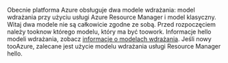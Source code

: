 Obecnie platforma Azure obsługuje dwa modele wdrażania: model wdrażania przy użyciu usługi Azure Resource Manager i model klasyczny. Witaj dwa modele nie są całkowicie zgodne ze sobą. Przed rozpoczęciem należy tooknow którego modelu, który ma być toowork. Informacje hello modeli wdrażania, zobacz [informacje o modelach wdrażania](../articles/resource-manager-deployment-model.md). Jeśli nowy tooAzure, zalecane jest użycie modelu wdrażania usługi Resource Manager hello.
